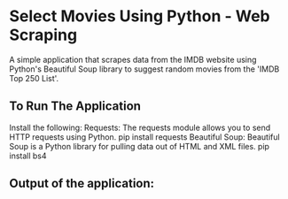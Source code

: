 # Select Movies Using Python - Web Scraping
A simple application that scrapes data from the IMDB website using Python's Beautiful Soup library to suggest random movies from the 'IMDB Top 250 List'.

## To Run The Application
Install the following:
Requests: The requests module allows you to send HTTP requests using Python.
pip install requests
Beautiful Soup: Beautiful Soup is a Python library for pulling data out of HTML and XML files.
pip install bs4
## Output of the application:
